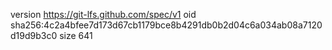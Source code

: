 version https://git-lfs.github.com/spec/v1
oid sha256:4c2a4bfee7d173d67cb1179bce8b4291db0b2d04c6a034ab08a7120d19d9b3c0
size 641
